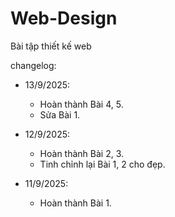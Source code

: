 # Web-Design
Bài tập thiết kế web

changelog:
- 13/9/2025:
  + Hoàn thành Bài 4, 5.
  + Sửa Bài 1.
  
- 12/9/2025:
  + Hoàn thành Bài 2, 3.
  + Tinh chỉnh lại Bài 1, 2 cho đẹp.
  
- 11/9/2025:
  + Hoàn thành Bài 1.
